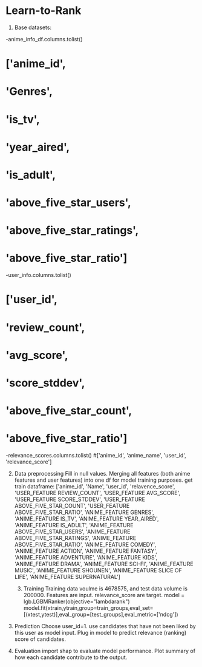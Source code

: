 # Learn-to-Rank
1. Base datasets:

-anime_info_df.columns.tolist()

# ['anime_id',
#  'Genres',
#  'is_tv',
#  'year_aired',
#  'is_adult',
#  'above_five_star_users',
#  'above_five_star_ratings',
#  'above_five_star_ratio']

-user_info.columns.tolist()

# ['user_id',
#  'review_count',
#  'avg_score',
#  'score_stddev',
#  'above_five_star_count',
#  'above_five_star_ratio']

-relevance_scores.columns.tolist()
#['anime_id', 'anime_name', 'user_id', 'relevance_score']


2. Data preprocessing
   Fill in null values.
   Merging all features (both anime features and user features) into one df for model training purposes.
   get train dataframe:
   ['anime_id', 'Name', 'user_id', 'relavence_score',
   'USER_FEATURE REVIEW_COUNT', 'USER_FEATURE AVG_SCORE',
       'USER_FEATURE SCORE_STDDEV', 'USER_FEATURE ABOVE_FIVE_STAR_COUNT',
       'USER_FEATURE ABOVE_FIVE_STAR_RATIO', 'ANIME_FEATURE GENRES',
       'ANIME_FEATURE IS_TV', 'ANIME_FEATURE YEAR_AIRED',
       'ANIME_FEATURE IS_ADULT', 'ANIME_FEATURE ABOVE_FIVE_STAR_USERS',
       'ANIME_FEATURE ABOVE_FIVE_STAR_RATINGS',
       'ANIME_FEATURE ABOVE_FIVE_STAR_RATIO', 'ANIME_FEATURE COMEDY',
       'ANIME_FEATURE ACTION', 'ANIME_FEATURE FANTASY',
       'ANIME_FEATURE ADVENTURE', 'ANIME_FEATURE KIDS', 'ANIME_FEATURE DRAMA',
       'ANIME_FEATURE SCI-FI', 'ANIME_FEATURE MUSIC', 'ANIME_FEATURE SHOUNEN',
       'ANIME_FEATURE SLICE OF LIFE', 'ANIME_FEATURE SUPERNATURAL']

   3. Training
      Training data voulme is 4678575, and test data volume is 200000. Features are input. relevance_score are target.
      model = lgb.LGBMRanker(objective="lambdarank")
model.fit(xtrain,ytrain,group=train_groups,eval_set=[(xtest,ytest)],eval_group=[test_groups],eval_metric=['ndcg'])

4. Prediction
   Choose user_id=1.
   use candidates that have not been liked by this user as model input.
   Plug in model to predict relevance (ranking) score of candidates.

5. Evaluation
   import shap to evaluate model performance.
   Plot summary of how each candidate contribute to the output.
